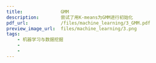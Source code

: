 ```yaml
---
title:              GMM
description:        尝试了用K-means为GMM进行初始化
pdf_url:            /files/machine_learning/3_GMM.pdf
preview_image_url:  files/machine_learning/3.png
tags:
    - 机器学习与数据挖掘
    - 
    - 
---
```


